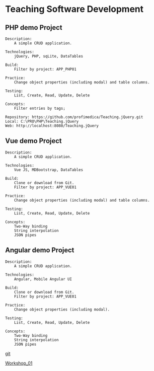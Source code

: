 # Teaching Software Development

## PHP demo Project

	Description:
		A simple CRUD application. 
		
	Technologies:
		jQuery, PHP, sqLite, DataTables

	Build:
		Filter by project: APP_PHP01

	Practice:
		Change object properties (including modal) and table columns.
		
	Testing:
		List, Create, Read, Update, Delete
		
	Concepts:
		Filter entries by tags;
	
	Repository: https://github.com/profimedica/Teaching.jQuery.git
	Local: C:\PRO\PHP\Teaching.jQuery
	Web: http://localhost:8080/Teaching.jQuery

## Vue demo Project

	Description:
		A simple CRUD application.
		
	Technologies:
		Vue JS, MDBootstrap, DataTables
		
	Build:
		Clone or download from Git.		
		Filter by project: APP_VUE01

	Practice:
		Change object properties (including modal) and table columns.
		
	Testing:
		List, Create, Read, Update, Delete
		
	Concepts:
		Two-Way binding
		String interpolation
		JSON pipes

## Angular demo Project

	Description:
		A simple CRUD application.
		
	Technologies:
		Angular, Mobile Angular UI
		
	Build:
		Clone or download from Git.		
		Filter by project: APP_VUE01

	Practice:
		Change object properties (including modal).
		
	Testing:
		List, Create, Read, Update, Delete
		
	Concepts:
		Two-Way binding
		String interpolation
		JSON pipes

[git](https://profimedica.github.io/Teaching)

[Workshop_01](Workshop_01_Crud)